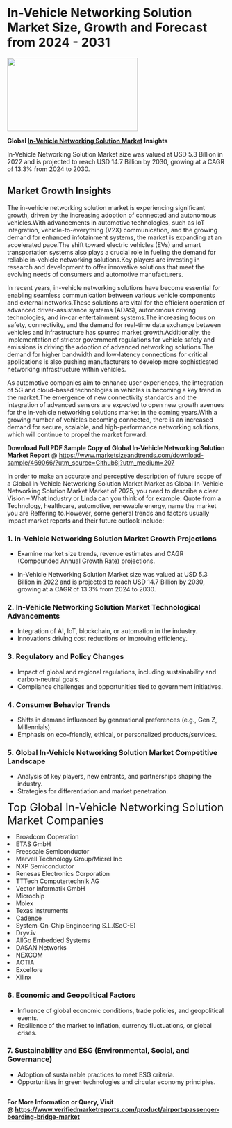 <H1>In-Vehicle Networking Solution Market Size, Growth and Forecast from 2024 - 2031</H1><img class="aligncenter size-medium wp-image-584254" src="https://thirdeyenews.in/wp-content/uploads/2024/09/Global-Market-Research-300x168.jpeg" alt="" width="300" height="168" /><p><strong>Global&nbsp;<a href="https://www.marketsizeandtrends.com/download-sample/469066/?utm_source=Github8j?utm_medium=207">In-Vehicle Networking Solution Market</a> Insights</strong></p><p>In-Vehicle Networking Solution Market size was valued at USD 5.3 Billion in 2022 and is projected to reach USD 14.7 Billion by 2030, growing at a CAGR of 13.3% from 2024 to 2030.</p><p><h2>Market Growth Insights</h2> <p>The in-vehicle networking solution market is experiencing significant growth, driven by the increasing adoption of connected and autonomous vehicles.With advancements in automotive technologies, such as IoT integration, vehicle-to-everything (V2X) communication, and the growing demand for enhanced infotainment systems, the market is expanding at an accelerated pace.The shift toward electric vehicles (EVs) and smart transportation systems also plays a crucial role in fueling the demand for reliable in-vehicle networking solutions.Key players are investing in research and development to offer innovative solutions that meet the evolving needs of consumers and automotive manufacturers.</p> <p>In recent years, in-vehicle networking solutions have become essential for enabling seamless communication between various vehicle components and external networks.These solutions are vital for the efficient operation of advanced driver-assistance systems (ADAS), autonomous driving technologies, and in-car entertainment systems.The increasing focus on safety, connectivity, and the demand for real-time data exchange between vehicles and infrastructure has spurred market growth.Additionally, the implementation of stricter government regulations for vehicle safety and emissions is driving the adoption of advanced networking solutions.The demand for higher bandwidth and low-latency connections for critical applications is also pushing manufacturers to develop more sophisticated networking infrastructure within vehicles.<p>As automotive companies aim to enhance user experiences, the integration of 5G and cloud-based technologies in vehicles is becoming a key trend in the market.The emergence of new connectivity standards and the integration of advanced sensors are expected to open new growth avenues for the in-vehicle networking solutions market in the coming years.With a growing number of vehicles becoming connected, there is an increased demand for secure, scalable, and high-performance networking solutions, which will continue to propel the market forward.</p> <p><span class=""><strong>Download Full PDF Sample Copy of Global In-Vehicle Networking Solution Market Report</strong> @ <a href="https://www.marketsizeandtrends.com/download-sample/469066/?utm_source=Github8j?utm_medium=207" target="_blank">https://www.marketsizeandtrends.com/download-sample/469066/?utm_source=Github8j?utm_medium=207</a></span></p><p>In order to make an accurate and perceptive description of future scope of a Global&nbsp;In-Vehicle Networking Solution Market Market as Global&nbsp;In-Vehicle Networking Solution Market Market of 2025, you need to describe a clear Vision &ndash; What Industry or Linda can you think of for example: Quote from a Technology, healthcare, automotive, renewable energy, name the market you are Reffering to.However, some general trends and factors usually impact market reports and their future outlook include:</p><h3>1.&nbsp;<strong>In-Vehicle Networking Solution Market Growth Projections</strong></h3><ul><li>Examine market size trends, revenue estimates and CAGR (Compounded Annual Growth Rate) projections.</li><li><p>In-Vehicle Networking Solution Market size was valued at USD 5.3 Billion in 2022 and is projected to reach USD 14.7 Billion by 2030, growing at a CAGR of 13.3% from 2024 to 2030.</p></li></ul><h3>2.&nbsp;<strong>In-Vehicle Networking Solution Market Technological Advancements</strong></h3><ul><li>Integration of AI, IoT, blockchain, or automation in the industry.</li><li>Innovations driving cost reductions or improving efficiency.</li></ul><h3>3.&nbsp;<strong>Regulatory and Policy Changes</strong></h3><ul><li>Impact of global and regional regulations, including sustainability and carbon-neutral goals.</li><li>Compliance challenges and opportunities tied to government initiatives.</li></ul><h3>4.&nbsp;<strong>Consumer Behavior Trends</strong></h3><ul><li>Shifts in demand influenced by generational preferences (e.g., Gen Z, Millennials).</li><li>Emphasis on eco-friendly, ethical, or personalized products/services.</li></ul><h3>5.&nbsp;<strong>Global In-Vehicle Networking Solution Market Competitive Landscape</strong></h3><ul><li>Analysis of key players, new entrants, and partnerships shaping the industry.</li><li>Strategies for differentiation and market penetration.</li></ul><p data-pm-slice="1 1 []"><span style="color: inherit; font-family: inherit; font-size: 25px;">Top Global In-Vehicle Networking Solution Market Companies</span></p><div class="" data-test-id=""><p><li>Broadcom Coperation</li><li> ETAS GmbH</li><li> Freescale Semiconductor</li><li> Marvell Technology Group/Micrel Inc</li><li> NXP Semiconductor</li><li> Renesas Electronics Corporation</li><li> TTTech Computertechnik AG</li><li> Vector Informatik GmbH</li><li> Microchip</li><li> Molex</li><li> Texas Instruments</li><li> Cadence</li><li> System-On-Chip Engineering S.L.(SoC-E)</li><li> Dryv.iv</li><li> AllGo Embedded Systems</li><li> DASAN Networks</li><li> NEXCOM</li><li> ACTIA</li><li> Excelfore</li><li> Xilinx</li></p></div><h3>6.&nbsp;<strong>Economic and Geopolitical Factors</strong></h3><ul><li>Influence of global economic conditions, trade policies, and geopolitical events.</li><li>Resilience of the market to inflation, currency fluctuations, or global crises.</li></ul><h3>7.&nbsp;<strong>Sustainability and ESG (Environmental, Social, and Governance)</strong></h3><ul><li>Adoption of sustainable practices to meet ESG criteria.</li><li>Opportunities in green technologies and circular economy principles.</li></ul><h2><strong style="font-size: 14px;">For More Information or Query, Visit @&nbsp;</strong><a style="background-color: #ffffff; font-size: 14px;" href="https://www.marketsizeandtrends.com/report/in-vehicle-networking-solution-market/" target="_blank">https://www.verifiedmarketreports.com/product/airport-passenger-boarding-bridge-market</a></h2>